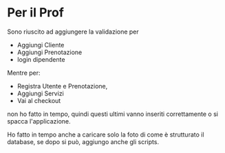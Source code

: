 # Per il Prof
Sono riuscito ad aggiungere la validazione per 
- Aggiungi Cliente
- Aggiungi Prenotazione
- login dipendente

Mentre per:
- Registra Utente e Prenotazione,
- Aggiungi Servizi
- Vai al checkout
  
non ho fatto in tempo, quindi questi ultimi vanno inseriti correttamente o si spacca l'applicazione.

Ho fatto in tempo anche a caricare solo la foto di come è strutturato il database, se dopo si può, aggiungo anche gli scripts.
